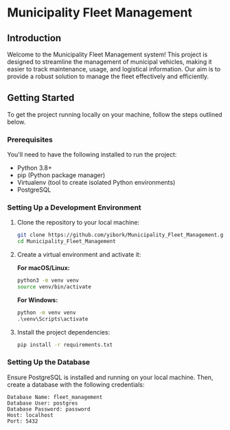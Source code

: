 # Municipality Fleet Management

## Introduction
Welcome to the Municipality Fleet Management system! This project is designed to streamline the management of municipal vehicles, making it easier to track maintenance, usage, and logistical information. Our aim is to provide a robust solution to manage the fleet effectively and efficiently.

## Getting Started

To get the project running locally on your machine, follow the steps outlined below.

### Prerequisites

You'll need to have the following installed to run the project:

- Python 3.8+
- pip (Python package manager)
- Virtualenv (tool to create isolated Python environments)
- PostgreSQL

### Setting Up a Development Environment

1. Clone the repository to your local machine:

    ```bash
    git clone https://github.com/yibork/Municipality_Fleet_Management.git
    cd Municipality_Fleet_Management
    ```

2. Create a virtual environment and activate it:

    **For macOS/Linux:**
    ```bash
    python3 -m venv venv
    source venv/bin/activate
    ```

    **For Windows:**
    ```cmd
    python -m venv venv
    .\venv\Scripts\activate
    ```

3. Install the project dependencies:

    ```bash
    pip install -r requirements.txt
    ```

### Setting Up the Database

Ensure PostgreSQL is installed and running on your local machine. Then, create a database with the following credentials:

```plaintext
Database Name: fleet_management
Database User: postgres
Database Password: password
Host: localhost
Port: 5432
